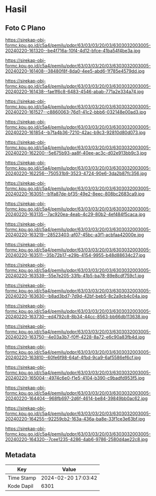 # Hasil

## Foto C Plano

https://sirekap-obj-formc.kpu.go.id/c5a4/pemilu/pdpr/63/03/03/20/03/6303032003005-20240220-161320--be4f716a-10f4-4d12-bfce-41ba54f4be3a.jpg

https://sirekap-obj-formc.kpu.go.id/c5a4/pemilu/pdpr/63/03/03/20/03/6303032003005-20240220-161408--38480f8f-8da0-4ee5-abd6-1f785e4579dd.jpg

https://sirekap-obj-formc.kpu.go.id/c5a4/pemilu/pdpr/63/03/03/20/03/6303032003005-20240220-161438--fae1f6c8-6483-4546-abab-771a2e334a74.jpg

https://sirekap-obj-formc.kpu.go.id/c5a4/pemilu/pdpr/63/03/03/20/03/6303032003005-20240220-161527--c8860063-76d1-41c2-bbb6-032148e00ad3.jpg

https://sirekap-obj-formc.kpu.go.id/c5a4/pemilu/pdpr/63/03/03/20/03/6303032003005-20240220-161854--b7fa4b36-7210-42ac-b9c3-92810d80d073.jpg

https://sirekap-obj-formc.kpu.go.id/c5a4/pemilu/pdpr/63/03/03/20/03/6303032003005-20240220-162200--5e675b93-aa8f-40ee-ac3c-d02e913bb9c3.jpg

https://sirekap-obj-formc.kpu.go.id/c5a4/pemilu/pdpr/63/03/03/20/03/6303032003005-20240220-162256--750531b9-3523-4724-90e6-3da2b87fc356.jpg

https://sirekap-obj-formc.kpu.go.id/c5a4/pemilu/pdpr/63/03/03/20/03/6303032003005-20240220-163051--b1fa87de-bf35-49e2-8eec-808bc2683ca9.jpg

https://sirekap-obj-formc.kpu.go.id/c5a4/pemilu/pdpr/63/03/03/20/03/6303032003005-20240220-163135--7ac920ea-4eab-4c29-80b2-4ef484f5caca.jpg

https://sirekap-obj-formc.kpu.go.id/c5a4/pemilu/pdpr/63/03/03/20/03/6303032003005-20240220-163219--28523403-af07-45bc-a3f1-acbfaa42000e.jpg

https://sirekap-obj-formc.kpu.go.id/c5a4/pemilu/pdpr/63/03/03/20/03/6303032003005-20240220-163511--35b72b17-e29b-4154-9955-b48d88634c27.jpg

https://sirekap-obj-formc.kpu.go.id/c5a4/pemilu/pdpr/63/03/03/20/03/6303032003005-20240220-163539--55e7e205-33fb-41b5-ba78-89e8cdf759c1.jpg

https://sirekap-obj-formc.kpu.go.id/c5a4/pemilu/pdpr/63/03/03/20/03/6303032003005-20240220-163630--b8ad3bd7-7d9d-42bf-beb5-8c2a9cb4c04a.jpg

https://sirekap-obj-formc.kpu.go.id/c5a4/pemilu/pdpr/63/03/03/20/03/6303032003005-20240220-163730--ed4792c8-8b34-44cc-8563-bb66db113638.jpg

https://sirekap-obj-formc.kpu.go.id/c5a4/pemilu/pdpr/63/03/03/20/03/6303032003005-20240220-163750--4e03a3b7-f0ff-4228-8a72-e6c90a83fb4d.jpg

https://sirekap-obj-formc.kpu.go.id/c5a4/pemilu/pdpr/63/03/03/20/03/6303032003005-20240220-163810--60fe6f98-64af-4fbd-9ca9-6af5586ef6cf.jpg

https://sirekap-obj-formc.kpu.go.id/c5a4/pemilu/pdpr/63/03/03/20/03/6303032003005-20240220-165004--4974c6e0-f1e5-4104-b390-c9badfd953f5.jpg

https://sirekap-obj-formc.kpu.go.id/c5a4/pemilu/pdpr/63/03/03/20/03/6303032003005-20240220-164404--968fb697-2d6f-4614-be84-39849bb0ac62.jpg

https://sirekap-obj-formc.kpu.go.id/c5a4/pemilu/pdpr/63/03/03/20/03/6303032003005-20240220-164255--92259cb2-163a-436a-ba8e-33f1ce3e63bf.jpg

https://sirekap-obj-formc.kpu.go.id/c5a4/pemilu/pdpr/63/03/03/20/03/6303032003005-20240220-164320--7cee1235-4286-4ab6-9786-2580d4ae22c8.jpg


## Metadata

| Key        | Value               |
| ---------- | ------------------- |
| Time Stamp | 2024-02-20 17:03:42 |
| Kode Dapil | 6301                |



